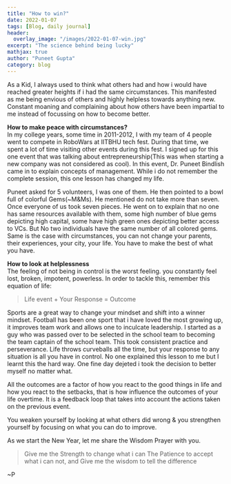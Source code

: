 ```yaml
---
title: "How to win?"
date: 2022-01-07
tags: [Blog, daily journal]
header:
  overlay_image: "/images/2022-01-07-win.jpg"
excerpt: "The science behind being lucky"
mathjax: true
author: "Puneet Gupta"
category: blog
---
```



As a Kid, I always used to think what others had and how i would have reached greater heights if i had the same circumstances. This manifested as me being envious of others and highly helpless towards anything new.
Constant moaning and complaining about how others have been impartial to me instead of focussing on how to become better.


**How to make peace with circumstances?** <br />
In my college years, some time in 2011-2012, I with my team of 4 people went to compete in RoboWars at IITBHU tech fest. During that time, we spent a lot of time visiting other events during this fest. I signed up for this one event that was talking about entrepreneurship(This was when starting a new company was not considered as cool). In this event, Dr. Puneet Bindlish came in to explain concepts of management. While i do not remember the complete session, this one lesson has changed my life.

Puneet asked for 5 volunteers, I was one of them. He then pointed to a bowl full of colorful Gems(~M&Ms). He mentioned do not take more than seven.
Once everyone of us took seven pieces. He went on to explain that no one has same resources available with them, some high number of blue gems depicting high capital, some have high green ones depicting better access to VCs. But No two individuals have the same number of all colored gems. Same is the case with circumstances, you can not change your parents, their experiences, your city, your life. You have to make the best of what you have.

**How to look at helplessness** <br />
The feeling of not being in control is the worst feeling. you constantly feel lost, broken, impotent, powerless. In order to tackle this, remember this equation of life:
> Life event + Your Response = Outcome

Sports are a great way to change your mindset and shift into a winner mindset. Football has been one sport that i have loved the most growing up, it improves team work and allows one to inculcate leadership. I started as a guy who was passed over to be selected in the school team to becoming the team captain of the school team.  This took consistent practice and perseverance. Life throws curveballs all the time, but your response to any situation is all you have in control. No one explained this lesson to me but I learnt this the hard way. One fine day dejeted i took the decision to better myself no matter what.

All the outcomes are a factor of how you react to the good things in life and how you react to the setbacks, that is how influence the outcomes of your life overtime. It is a feedback loop that takes into account the actions taken on the previous event.

You weaken yourself by looking at what others did wrong & you strengthen yourself by focusing on what you can do to improve.

As we start the New Year, let me share the Wisdom Prayer with you.
> Give me the Strength to change what i can
> The Patience to accept what i can not,
> and Give me the wisdom to tell the difference

~P

<!-- https://www.youtube.com/watch?v=GrwNen90mMY&ab_channel=ConorNeill -->
